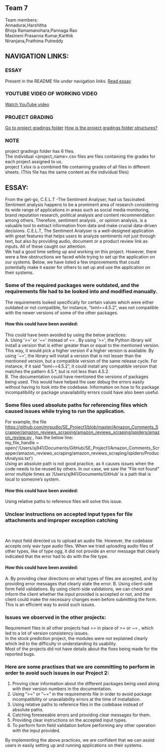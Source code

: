 ## Team 7
Team members: <br>
Annadurai,Harshitha <br>
Bhoja Ramamanohara,Pannaga Rao <br>
Masineni Prasanna Kumar,Karthik <br>
Niranjana,Prathima Putreddy <br>

## NAVIGATION LINKS:
### ESSAY 
Present in the README file under navigation links. [Read essay](https://github.com/Harshitha199819/SE-Project1/blob/main/proj1/README.md#essay-1)

### YOUTUBE VIDEO OF WORKING VIDEO 
[Watch YouTube video](https://www.youtube.com/watch?v=V5RYZG6PYrQ)

### PROJECT GRADING 
[Go to project gradings folder](https://github.com/Harshitha199819/SE-Project1/tree/main/proj1/project%20gradings)
[How is the project gradings folder structures?](https://github.com/Harshitha199819/SE-Project1/edit/main/proj1/README.md#note)

### NOTE 
project gradings folder has 6 files. <br>
The individual <project_name>.csv files are files containing the grades for each project assigned to us. <br>
project 1.xlsx is a combined file containing grades of all files in different sheets. (This file has the same content as the individual files) <br>


## ESSAY:

From the get-go, C.E.L.T -The Sentiment Analyser, had us fascinated. Sentiment analysis happens to be a prominent area of research considering its wide range of applications in areas such as social media monitoring, brand reputation research, political analysis and content recommendation among others. Therefore, sentiment analysis , or opinion analysis, is a valuable tool to extract information from data and make crucial data-driven decisions. C.E.L.T, The Sentiment Analyser is a well-designed application with great features that helps users to analyze sentiments not just through text, but also by providing audio, document or a product review link as inputs. All of these caught our attention.
<br>
We had a good time setting up and working on this project. However, there were a few obstructions we faced while trying to set up the application on our systems. Below, we have listed a few improvements that could potentially make it easier for others to set up and use the application on their systems.
<br>
### Some of the required packages were outdated, and the requirements file had to be looked into and modified manually. 
The requirements looked specifically for certain values which were either outdated or not compatible, for instance, “lxml==4.5.2”, was not compatible with the newer versions of some of the other packages. <br>
#### How this could have been avoided:<br>
This could have been avoided by using the below practices:<br>
A. Using '>=' or '\~=' instead of == . By using '>=', the Python library will install a version that is either greater than or equal to the mentioned version. This way, it would pick a higher version if a higher version is available. By using '\~=', the library will install a version that is not lesser than the mentioned version, but a compatible version of the same release cycle. For instance, if it said “lxml~=4.5.2”, it could install any compatible version that matches the pattern 4.5.*, but is not less than 4.5.2. <br>
B. The documentation could have mentioned the versions of packages being used. This would have helped the user debug the errors easily without having to look into the codebase. Information on how to fix package incompatibility or package unavailability errors could have also been useful.


### Some files used absolute paths for referencing files which caused issues while trying to run the application.
For example, the file https://github.com/mrpudlo/SE_Project1/blob/master/Amazon_Comments_Scrapper/amazon_reviews_scraping/amazon_reviews_scraping/spiders/amazon_review.py , has the below line: <br>
 my_file_handle = open('/Users/sj941/Documents/GitHub/SE_Project1/Amazon_Comments_Scrapper/amazon_reviews_scraping/amazon_reviews_scraping/spiders/ProductAnalysis.txt')
<br>
Using an absolute path is not good practice, as it causes issues when the code needs to be reused by others. 
In our case, we saw the “File not found” error multiple times as ‘/Users/sj941/Documents/GitHub’ is a path that is local to someone’s system. <br>
#### How this could have been avoided: <br>
Using relative paths to reference files will solve this issue. 


### Unclear instructions on accepted input types for file attachments and improper exception catching
<br>

An input field directed us to upload an audio file. However, the codebase accepts only wav type audio files. When we tried uploading audio files of other types, like of type ogg, it  did not provide an error message that clearly indicated that the error had to do with the file type. <br>

#### How this could have been avoided:
A. By providing clear directions on what types of files are accepted, and by providing error messages that clearly state the error. 
B. Using client-side form field validations. By using client-side validations, we can check and inform the client whether the input provided is accepted or not, and the client could make the necessary changes even before submitting the form. This is an efficient way to avoid such issues. 


### Issues we observed in the other projects:<br>
Requirement files in all other projects had == in place of >= or \~= , which led to a lot of version consistency issues.<br>
In the stock prediction project, the modules were not explained clearly which led to the difficulty in understanding its usability.<br>
Most of the projects did not have details about the fixes being made for the reported bugs.<br>


### Here are some practises that we are committing to perform in order to avoid such issues in our Project 2: <br>
1. Proving clear information about the different packages being used along with their version numbers in the documentation.<br>
2. Using “>=” or “\~=” in the requirements file in order to avoid package incompatibility or unavailability errors at the time of installation.<br>
3. Using relative paths to reference files in the codebase instead of absolute paths. <br>
4. Catching foreseeable errors and providing clear messages for them.<br>
5. Providing clear instructions on the accepted input types.<br>
6. To perform form field validation before performing any other operation with the input provided.<br>

By implementing the above practices, we are confident that we can assist users in easily setting up and running applications on their systems.
